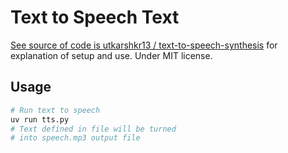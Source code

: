 # Text to Speech Text

[See source of code is utkarshkr13 / text-to-speech-synthesis](https://github.com/utkarshkr13/text-to-speech-synthesis/tree/main)
for explanation of setup and use. Under MIT license.

## Usage

```sh
# Run text to speech
uv run tts.py
# Text defined in file will be turned
# into speech.mp3 output file

```
